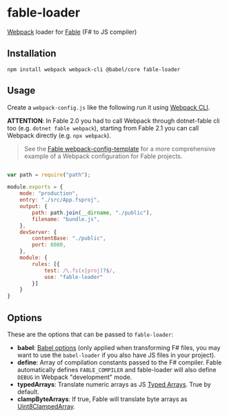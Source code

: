 # fable-loader

[Webpack](https://webpack.js.org/) loader for [Fable](http://fable.io/) (F# to JS compiler)

## Installation

```npm install webpack webpack-cli @babel/core fable-loader```

## Usage

Create a `webpack-config.js` like the following run it using [Webpack CLI](https://webpack.js.org/guides/getting-started/).

**ATTENTION**: In Fable 2.0 you had to call Webpack through dotnet-fable cli too (e.g. `dotnet fable webpack`), starting from Fable 2.1 you can call Webpack directly (e.g. `npx webpack`).

> See the [Fable webpack-config-template](https://github.com/fable-compiler/webpack-config-template) for a more comprehensive example of a Webpack configuration for Fable projects.

```js

var path = require("path");

module.exports = {
    mode: "production",
    entry: "./src/App.fsproj",
    output: {
        path: path.join(__dirname, "./public"),
        filename: "bundle.js",
    },
    devServer: {
        contentBase: "./public",
        port: 8080,
    },
    module: {
        rules: [{
            test: /\.fs(x|proj)?$/,
            use: "fable-loader"
        }]
    }
}

```

## Options

These are the options that can be passed to `fable-loader`:

- **babel**: [Babel options](https://babeljs.io/docs/en/options) (only applied when transforming F# files, you may want to use the `babel-loader` if you also have JS files in your project).
- **define**: Array of compilation constants passed to the F# compiler. Fable automatically defines `FABLE_COMPILER` and fable-loader will also define `DEBUG` in Webpack "development" mode.
- **typedArrays**: Translate numeric arrays as JS [Typed Arrays](https://developer.mozilla.org/en-US/docs/Web/JavaScript/Reference/Global_Objects/TypedArray). True by default.
- **clampByteArrays**: If true, Fable will translate byte arrays as [Uint8ClampedArray](https://developer.mozilla.org/en-US/docs/Web/JavaScript/Reference/Global_Objects/Uint8ClampedArray).

